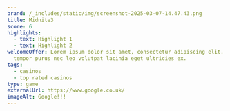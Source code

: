 ```yaml
---
brand: /_includes/static/img/screenshot-2025-03-07-14.47.43.png
title: Midnite3
score: 6
highlights:
  - text: Highlight 1
  - text: Highlight 2
welcomeOffer: Lorem ipsum dolor sit amet, consectetur adipiscing elit. Praesent
  tempor purus nec leo volutpat lacinia eget ultricies ex.
tags:
  - casinos
  - top rated casinos
type: game
externalUrl: https://www.google.co.uk/
imageAlt: Google!!!
---
```

